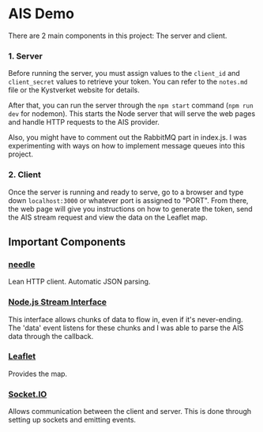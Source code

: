 # AIS Demo

There are 2 main components in this project: The server and client. 

### 1. Server
Before running the server, you must assign values to the `client_id` and `client_secret` values to retrieve your token. You can refer to the `notes.md` file or the Kystverket website for details.

After that, you can run the server through the `npm start` command (`npm run dev` for nodemon). This starts the Node server that will serve the web pages and handle HTTP requests to the AIS provider.

Also, you might have to comment out the RabbitMQ part in index.js. I was experimenting with ways on how to implement message queues into this project.

### 2. Client
Once the server is running and ready to serve, go to a browser and type down `localhost:3000` or whatever port is assigned to "PORT". From there, the web page will give you instructions on how to generate the token, send the AIS stream request and view the data on the Leaflet map.

## Important Components
### [needle](https://www.npmjs.com/package/needle)
Lean HTTP client. Automatic JSON parsing.

### [Node.js Stream Interface](https://nodejs.org/api/stream.html)
This interface allows chunks of data to flow in, even if it's never-ending. The 'data' event listens for these chunks and I was able to parse the AIS data through the callback.

### [Leaflet](https://leafletjs.com/)
Provides the map.

### [Socket.IO](https://socket.io/)
Allows communication between the client and server. This is done through setting up sockets and emitting events.
